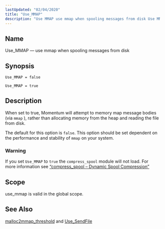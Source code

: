 ```yaml
---
lastUpdated: "02/04/2020"
title: "Use_MMAP"
description: "Use MMAP use mmap when spooling messages from disk Use MMAP false Use MMAP true When set to true Momentum will attempt to memory map message bodies via mmap rather than allocating memory from the heap and reading the file from disk The default for this option is false This..."
---
```


<a name="conf.ref.use_mmap"></a> 
## Name

Use_MMAP — use mmap when spooling messages from disk

## Synopsis

`Use_MMAP = false`

`Use_MMAP = true`

<a name="idp12384432"></a> 
## Description

When set to true, Momentum will attempt to memory map message bodies (via `mmap` ), rather than allocating memory from the heap and reading the file from disk.

The default for this option is `false`. This option should be set dependent on the performance and stability of `mmap` on your system.

### Warning

If you set `Use_MMAP` to `true` the `compress_spool` module will not load. For more information see [“compress_spool – Dynamic Spool Compression”](/momentum/3/3-reference/3-reference-modules-compress-spool)

<a name="idp12390736"></a> 
## Scope

use_mmap is valid in the global scope.

<a name="idp12392368"></a> 
## See Also

[malloc2mmap_threshold](/momentum/3/3-reference/3-reference-conf-ref-malloc-2-mmap-threshold) and [Use_SendFile](/momentum/3/3-reference/3-reference-conf-ref-use-sendfile)